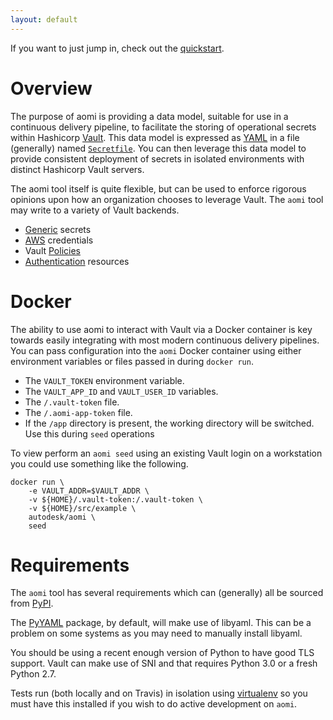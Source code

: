 ```yaml
---
layout: default
---
```


If you want to just jump in, check out the [quickstart]({{site.baseurl}}/quickstart).

# Overview

The purpose of aomi is providing a data model, suitable for use in a continuous delivery pipeline, to facilitate the storing of operational secrets within Hashicorp [Vault](https://www.vaultproject.io/). This data model is expressed as [YAML](http://www.yaml.org/) in a file (generally) named [`Secretfile`]({{site.baseurl}}/secretfile). You can then leverage this data model to provide consistent deployment of secrets in isolated environments with distinct Hashicorp Vault servers.

The aomi tool itself is quite flexible, but can be used to enforce rigorous opinions upon how an organization chooses to leverage Vault. The `aomi` tool may write to a variety of Vault backends.

* [Generic]({{site.baseurl}}/generic) secrets
* [AWS]({{site.baseurl}}/aws) credentials
* Vault [Policies]({{site.baseurl}}/policies)
* [Authentication]({{site.baseurl}}/auth-resources) resources

# Docker

The ability to use aomi to interact with Vault via a Docker container is key towards easily integrating with most modern continuous delivery pipelines. You can pass configuration into the `aomi` Docker container using either environment variables or files passed in during `docker run`.

* The `VAULT_TOKEN` environment variable.
* The `VAULT_APP_ID` and `VAULT_USER_ID` variables.
* The `/.vault-token` file.
* The `/.aomi-app-token` file.
* If the `/app` directory is present, the working directory will be switched. Use this during `seed` operations

To view perform an `aomi seed` using an existing Vault login on a workstation you could use something like the following.

```
docker run \
    -e VAULT_ADDR=$VAULT_ADDR \
    -v ${HOME}/.vault-token:/.vault-token \
    -v ${HOME}/src/example \
    autodesk/aomi \
    seed
```

# Requirements

The `aomi` tool has several requirements which can (generally) all be sourced from [PyPI](https://pypi.python.org/pypi).

The [PyYAML](http://pyyaml.org/) package, by default, will make use of libyaml. This can be a problem on some systems as you may need to manually install libyaml.

You should be using a recent enough version of Python to have good TLS support. Vault can make use of SNI and that requires Python 3.0 or a fresh Python 2.7.

Tests run (both locally and on Travis) in isolation using [virtualenv](https://virtualenv.pypa.io/en/stable/) so you must have this installed if you wish to do active development on `aomi`.
